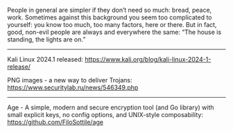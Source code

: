 People in general are simpler if they don’t need so much: bread, peace, work. Sometimes against this background you seem too complicated to yourself: you know too much, too many factors, here or there. But in fact, good, non-evil people are always and everywhere the same: “The house is standing, the lights are on.”

----

Kali Linux 2024.1 released: https://www.kali.org/blog/kali-linux-2024-1-release/

PNG images - a new way to deliver Trojans: https://www.securitylab.ru/news/546349.php

----

Age - A simple, modern and secure encryption tool (and Go library) with small explicit keys, no config options, and UNIX-style composability: https://github.com/FiloSottile/age

